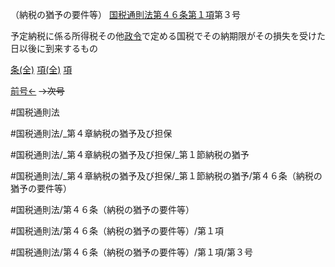 （納税の猶予の要件等）
[国税通則法第４６条第１項](国税通則法＿＿＿＿＿第４６条第１項)第３号

予定納税に係る所得税その他[政令](国税通則法施行＿令＿第１４条第２項)で定める国税でその納期限がその損失を受けた日以後に到来するもの

[条(全)](国税通則法＿＿＿＿＿第４６条_.md)    [項(全)](国税通則法＿＿＿＿＿第４６条第１項_.md)    [項](国税通則法＿＿＿＿＿第４６条第１項.md)

[前号←](国税通則法＿＿＿＿＿第４６条第１項第２号.md)  ~~→次号~~

#国税通則法

#国税通則法/_第４章納税の猶予及び担保

#国税通則法/_第４章納税の猶予及び担保/_第１節納税の猶予

#国税通則法/_第４章納税の猶予及び担保/_第１節納税の猶予/第４６条（納税の猶予の要件等）

#国税通則法/第４６条（納税の猶予の要件等）

#国税通則法/第４６条（納税の猶予の要件等）/第１項

#国税通則法/第４６条（納税の猶予の要件等）/第１項/第３号

